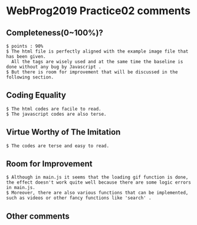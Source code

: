 # WebProg2019 Practice02 comments

## Completeness(0~100%)?
```
$ points : 90%
$ The html file is perfectly aligned with the example image file that has been given. 
  All the tags are wisely used and at the same time the baseline is done without any bug by Javascript .
$ But there is room for improvement that will be discussed in the following section.
```
## Coding Equality
```
$ The html codes are facile to read.
$ The javascript codes are also terse.
```
## Virtue Worthy of The Imitation
```
$ The codes are terse and easy to read.
```
## Room for Improvement
```
$ Although in main.js it seems that the loading gif function is done, the effect doesn't work quite well because there are some logic errors in main.js.
$ Moreover, there are also various functions that can be implemented, such as videos or other fancy functions like 'search' .
```
## Other comments


